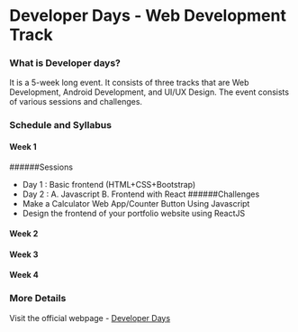 # Developer Days - Web Development Track

### What is Developer days?
It is a 5-week long event. It consists of three tracks that are Web Development, Android Development, and UI/UX Design. The event consists of various sessions and challenges.

### Schedule and Syllabus

#### Week 1
######Sessions
- Day 1 : Basic frontend (HTML+CSS+Bootstrap)
- Day 2 : 
    A. Javascript
    B. Frontend with React
######Challenges
- Make a Calculator Web App/Counter Button Using Javascript
- Design the frontend of your portfolio website using ReactJS

#### Week 2

#### Week 3

#### Week 4

### More Details
Visit the official webpage - [Developer Days](https://developerdays.tech/track/0)
